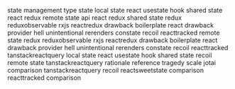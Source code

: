 state management type state local state react usestate hook shared state react redux remote state api react redux shared state redux reduxobservable rxjs reactredux drawback boilerplate react drawback provider hell unintentional rerenders constate recoil reacttracked remote state redux reduxobservable rxjs reactredux drawback boilerplate react drawback provider hell unintentional rerenders constate recoil reacttracked tanstackreactquery local state react usestate hook shared state recoil remote state tanstackreactquery rationale reference tragedy scale jotai comparison tanstackreactquery recoil reactsweetstate comparison reacttracked comparison